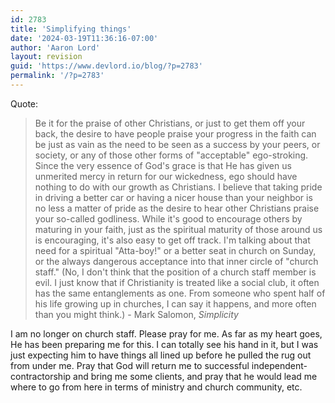 ```yaml
---
id: 2783
title: 'Simplifying things'
date: '2024-03-19T11:36:16-07:00'
author: 'Aaron Lord'
layout: revision
guid: 'https://www.devlord.io/blog/?p=2783'
permalink: '/?p=2783'
---
```


Quote:<br /><blockquote>Be it for the praise of other Christians, or just to get them off your back, the desire to have people praise your progress in the faith can be just as vain as the need to be seen as a success by your peers, or society, or any of those other forms of "acceptable" ego-stroking. Since the very essence of God's grace is that He has given us unmerited mercy in return for our wickedness, ego should have nothing to do with our growth as Christians. I believe that taking pride in driving a better car or having a nicer house than your neighbor is no less a matter of pride as the desire to hear other Christians praise your so-called godliness. While it's good to encourage others by maturing in your faith, just as the spiritual maturity of those around us is encouraging, it's also easy to get off track. I'm talking about that need for a spiritual "Atta-boy!" or a better seat in church on Sunday, or the always dangerous acceptance into that inner circle of "church staff." (No, I don't think that the position of a church staff member is evil. I just know that if Christianity is treated like a social club, it often has the same entanglements as one. From someone who spent half of his life growing up in churches, I can say it happens, and more often than you might think.) - Mark Salomon, <i>Simplicity</i></blockquote>I am no longer on church staff.  Please pray for me.  As far as my heart goes, He has been preparing me for this.  I can totally see his hand in it, but I was just expecting him to have things all lined up before he pulled the rug out from under me.  Pray that God will return me to successful independent-contractorship and bring me some clients, and pray that he would lead me where to go from here in terms of ministry and church community, etc.<div class="blogger-post-footer"><img width='1' height='1' src='' alt='' /></div>